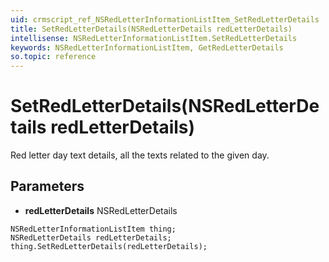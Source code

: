 ```yaml
---
uid: crmscript_ref_NSRedLetterInformationListItem_SetRedLetterDetails
title: SetRedLetterDetails(NSRedLetterDetails redLetterDetails)
intellisense: NSRedLetterInformationListItem.SetRedLetterDetails
keywords: NSRedLetterInformationListItem, GetRedLetterDetails
so.topic: reference
---
```


# SetRedLetterDetails(NSRedLetterDetails redLetterDetails)

Red letter day text details, all the texts related to the given day.

## Parameters

* **redLetterDetails** NSRedLetterDetails

```crmscript
NSRedLetterInformationListItem thing;
NSRedLetterDetails redLetterDetails;
thing.SetRedLetterDetails(redLetterDetails);
```

